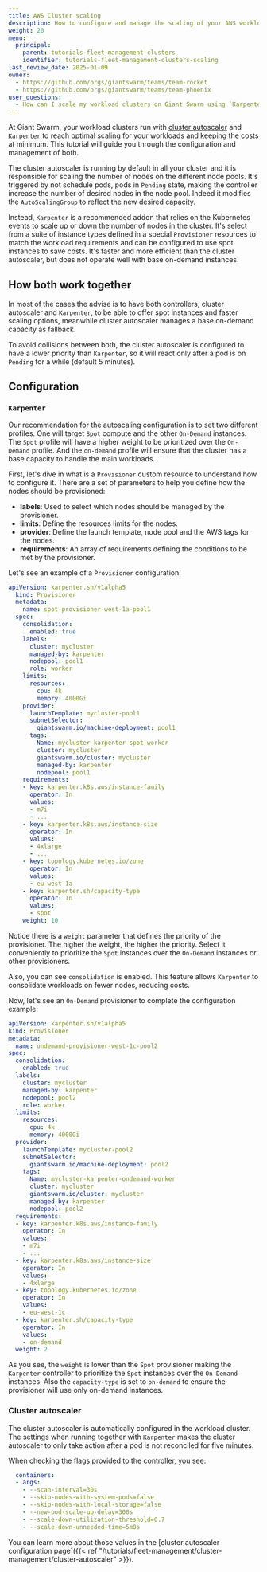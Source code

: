 ```yaml
---
title: AWS Cluster scaling
description: How to configure and manage the scaling of your AWS workload clusters on Giant Swarm.
weight: 20
menu:
  principal:
    parent: tutorials-fleet-management-clusters
    identifier: tutorials-fleet-management-clusters-scaling
last_review_date: 2025-01-09
owner:
  - https://github.com/orgs/giantswarm/teams/team-rocket
  - https://github.com/orgs/giantswarm/teams/team-phoenix
user_questions:
  - How can I scale my workload clusters on Giant Swarm using `Karpenter` and cluster autoscaler?
---
```


At Giant Swarm, your workload clusters run with [cluster autoscaler](https://github.com/kubernetes/autoscaler) and [`Karpenter`](https://karpenter.sh/) to reach optimal scaling for your workloads and keeping the costs at minimum. This tutorial will guide you through the configuration and management of both.

The cluster autoscaler is running by default in all your cluster and it is responsible for scaling the number of nodes on the different node pools. It's triggered by not schedule pods, pods in `Pending` state, making the controller increase the number of desired nodes in the node pool. Indeed it modifies the `AutoScalingGroup` to reflect the new desired capacity.

Instead, `Karpenter` is a recommended addon that relies on the Kubernetes events to scale up or down the number of nodes in the cluster. It's select from a suite of instance types defined in a special `Provisioner` resources to match the workload requirements and can be configured to use spot instances to save costs. It's faster and more efficient than the cluster autoscaler, but does not operate well with base on-demand instances.

## How both work together

In most of the cases the advise is to have both controllers, cluster autoscaler and `Karpenter`, to be able to offer spot instances and faster scaling options, meanwhile cluster autoscaler manages a base on-demand capacity as fallback.

To avoid collisions between both, the cluster autoscaler is configured to have a lower priority than `Karpenter`, so it will react only after a pod is on `Pending` for a while (default 5 minutes).

## Configuration

### `Karpenter`

Our recommendation for the autoscaling configuration is to set two different profiles. One will target `Spot` compute and the other `On-Demand` instances. The `Spot` profile will have a higher weight to be prioritized over the `On-Demand` profile. And the `on-demand` profile will ensure that the cluster has a base capacity to handle the main workloads.

First, let's dive in what is a `Provisioner` custom resource to understand how to configure it. There are a set of parameters to help you define how the nodes should be provisioned:

- **labels**: Used to select which nodes should be managed by the provisioner.
- **limits**: Define the resources limits for the nodes.
- **provider**: Define the launch template, node pool and the AWS tags for the nodes.
- **requirements**: An array of requirements defining the conditions to be met by the provisioner.

Let's see an example of a `Provisioner` configuration:

```yaml
apiVersion: karpenter.sh/v1alpha5
  kind: Provisioner
  metadata:
    name: spot-provisioner-west-1a-pool1
  spec:
    consolidation:
      enabled: true
    labels:
      cluster: mycluster
      managed-by: karpenter
      nodepool: pool1
      role: worker
    limits:
      resources:
        cpu: 4k
        memory: 4000Gi
    provider:
      launchTemplate: mycluster-pool1
      subnetSelector:
        giantswarm.io/machine-deployment: pool1
      tags:
        Name: mycluster-karpenter-spot-worker
        cluster: mycluster
        giantswarm.io/cluster: mycluster
        managed-by: karpenter
        nodepool: pool1
    requirements:
    - key: karpenter.k8s.aws/instance-family
      operator: In
      values:
      - m7i
      - ...
    - key: karpenter.k8s.aws/instance-size
      operator: In
      values:
      - 4xlarge
      - ...
    - key: topology.kubernetes.io/zone
      operator: In
      values:
      - eu-west-1a
    - key: karpenter.sh/capacity-type
      operator: In
      values:
      - spot
    weight: 10
```

Notice there is a `weight` parameter that defines the priority of the provisioner. The higher the weight, the higher the priority. Select it conveniently to prioritize the `Spot` instances over the `On-Demand` instances or other provisioners.

Also, you can see `consolidation` is enabled. This feature allows `Karpenter` to consolidate workloads on fewer nodes, reducing costs.

Now, let's see an `On-Demand` provisioner to complete the configuration example:

```yaml
apiVersion: karpenter.sh/v1alpha5
kind: Provisioner
metadata:
  name: ondemand-provisioner-west-1c-pool2
spec:
  consolidation:
    enabled: true
  labels:
    cluster: mycluster
    managed-by: karpenter
    nodepool: pool2
    role: worker
  limits:
    resources:
      cpu: 4k
      memory: 4000Gi
  provider:
    launchTemplate: mycluster-pool2
    subnetSelector:
      giantswarm.io/machine-deployment: pool2
    tags:
      Name: mycluster-karpenter-ondemand-worker
      cluster: mycluster
      giantswarm.io/cluster: mycluster
      managed-by: karpenter
      nodepool: pool2
  requirements:
  - key: karpenter.k8s.aws/instance-family
    operator: In
    values:
    - m7i
    - ...
  - key: karpenter.k8s.aws/instance-size
    operator: In
    values:
    - 4xlarge
  - key: topology.kubernetes.io/zone
    operator: In
    values:
    - eu-west-1c
  - key: karpenter.sh/capacity-type
    operator: In
    values:
    - on-demand
  weight: 2
```

As you see, the `weight` is lower than the `Spot` provisioner making the `Karpenter` controller to prioritize the `Spot` instances over the `On-Demand` instances. Also the `capacity-type` is set to `on-demand` to ensure the provisioner will use only on-demand instances.

### Cluster autoscaler

The cluster autoscaler is automatically configured in the workload cluster. The settings when running together with `Karpenter` makes the cluster autoscaler to only take action after a pod is not reconciled for five minutes.

When checking the flags provided to the controller, you see:

```yaml
  containers:
  - args:
    - --scan-interval=30s
    - --skip-nodes-with-system-pods=false
    - --skip-nodes-with-local-storage=false
    - --new-pod-scale-up-delay=300s
    - --scale-down-utilization-threshold=0.7
    - --scale-down-unneeded-time=5m0s
```

You can learn more about those values in the [cluster autoscaler configuration page]({{< ref "/tutorials/fleet-management/cluster-management/cluster-autoscaler" >}}).
